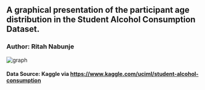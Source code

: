 ## A graphical presentation of the participant age distribution in the Student Alcohol Consumption Dataset.
### Author: Ritah Nabunje
![graph]()


#### Data Source: Kaggle via <https://www.kaggle.com/uciml/student-alcohol-consumption>
